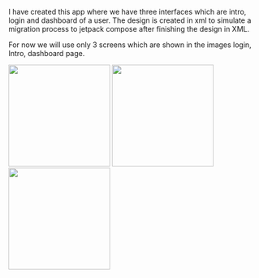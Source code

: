 I have created this app where we have three interfaces which are intro, login and dashboard of a user. The design is created in xml to simulate a migration process to jetpack compose after finishing the design in XML.

For now we will use only 3 screens which are shown in the images login, Intro, dashboard page.



<img src = "https://github.com/user-attachments/assets/f217c4d1-e637-4626-a5de-5aadb8ceb996" width="200"/>
<img src = "https://github.com/user-attachments/assets/e517b82f-12c8-4708-9aa7-49e3ad1c70a3" width="200"/>
<img src = "https://github.com/user-attachments/assets/2eda0f25-4904-4846-808b-d64c10e73d27" width="200"/>

